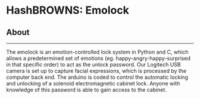<h1> HashBROWNS: Emolock </h1>
<div>

## About
-------------------
The emolock is an emotion-controlled lock system in Python and C, which allows a predetermined set of emotions (eg. happy-angry-happy-surprised in that specific order) to act as the unlock password. Our Logitech USB camera is set up to capture facial expressions, which is processed by the computer back end. The arduino is coded to control the automatic locking and unlocking of a solenoid electromagnetic cabinet lock. Anyone with knowledge of this password is able to gain access to the cabinet. 
